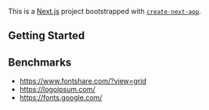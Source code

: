 This is a [Next.js](https://nextjs.org) project bootstrapped with [`create-next-app`](https://nextjs.org/docs/app/api-reference/cli/create-next-app).

## Getting Started

## Benchmarks

- https://www.fontshare.com/?view=grid
- https://logoipsum.com/
- https://fonts.google.com/
